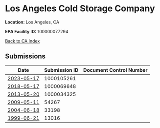# Los Angeles Cold Storage Company

**Location:** Los Angeles, CA

**EPA Facility ID:** 100000077294

[Back to CA Index](../../index.md)

## Submissions

| Date | Submission ID | Document Control Number |
|------|--------------|-------------------------|
| [2023-05-17](submissions/1000105261.md) | 1000105261 |  |
| [2018-05-17](submissions/1000069648.md) | 1000069648 |  |
| [2013-05-20](submissions/1000034325.md) | 1000034325 |  |
| [2009-05-11](submissions/54267.md) | 54267 |  |
| [2004-06-18](submissions/33198.md) | 33198 |  |
| [1999-06-21](submissions/13016.md) | 13016 |  |
